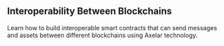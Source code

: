 ## Interoperability Between Blockchains

Learn how to build interoperable smart contracts that can send messages and assets between different blockchains using Axelar technology.
